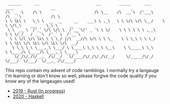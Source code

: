 ```
 ______      __                         __        _____      ___      ____                __
/\  _  \    /\ \                       /\ \__    /\  __`\  /'___\    /\  _`\             /\ \
\ \ \L\ \   \_\ \  __  __     __    ___\ \ ,_\   \ \ \/\ \/\ \__/    \ \ \/\_\    ___    \_\ \     __
 \ \  __ \  /'_` \/\ \/\ \  /'__`\/' _ `\ \ \/    \ \ \ \ \ \ ,__\    \ \ \/_/_  / __`\  /'_` \  /'__`\
  \ \ \/\ \/\ \L\ \ \ \_/ |/\  __//\ \/\ \ \ \_    \ \ \_\ \ \ \_/     \ \ \L\ \/\ \L\ \/\ \L\ \/\  __/
   \ \_\ \_\ \___,_\ \___/ \ \____\ \_\ \_\ \__\    \ \_____\ \_\       \ \____/\ \____/\ \___,_\ \____\
    \/_/\/_/\/__,_ /\/__/   \/____/\/_/\/_/\/__/     \/_____/\/_/        \/___/  \/___/  \/__,_ /\/____/
```

This repo contain my advent of code ramblings. I normally try a langauge I'm learning or don't know so well, please forgive the code quality if you know any of the langauges used!

- [2019 - Rust (In progress)](./2019-rust)
- [2020 - Haskell](./2020-haskell)
